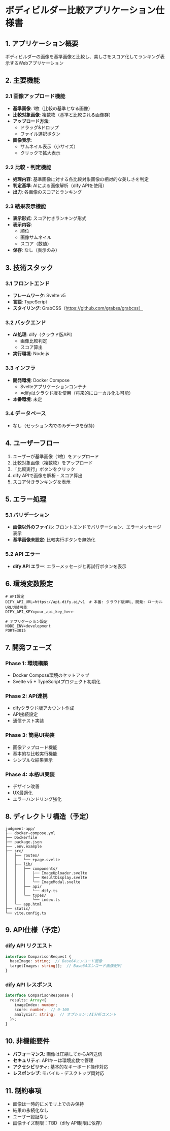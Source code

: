 # ボディビルダー比較アプリケーション仕様書

## 1. アプリケーション概要
ボディビルダーの画像を基準画像と比較し、美しさをスコア化してランキング表示するWebアプリケーション

## 2. 主要機能
### 2.1 画像アップロード機能
- **基準画像**: 1枚（比較の基準となる画像）
- **比較対象画像**: 複数枚（基準と比較される画像群）
- **アップロード方法**: 
  - ドラッグ&ドロップ
  - ファイル選択ボタン
- **画像表示**:
  - サムネイル表示（小サイズ）
  - クリックで拡大表示

### 2.2 比較・判定機能
- **処理内容**: 基準画像に対する各比較対象画像の相対的な美しさを判定
- **判定基準**: AIによる画像解析（dify APIを使用）
- **出力**: 各画像のスコアとランキング

### 2.3 結果表示機能
- **表示形式**: スコア付きランキング形式
- **表示内容**:
  - 順位
  - 画像サムネイル
  - スコア（数値）
- **保存**: なし（表示のみ）

## 3. 技術スタック
### 3.1 フロントエンド
- **フレームワーク**: Svelte v5
- **言語**: TypeScript
- **スタイリング**: GrabCSS（https://github.com/grabss/grabcss）

### 3.2 バックエンド
- **AI処理**: dify（クラウド版API）
  - 画像比較判定
  - スコア算出
- **実行環境**: Node.js

### 3.3 インフラ
- **開発環境**: Docker Compose
  - Svelteアプリケーションコンテナ
  - ※difyはクラウド版を使用（将来的にローカル化も可能）
- **本番環境**: 未定

### 3.4 データベース
- なし（セッション内でのみデータを保持）

## 4. ユーザーフロー
1. ユーザーが基準画像（1枚）をアップロード
2. 比較対象画像（複数枚）をアップロード
3. 「比較実行」ボタンをクリック
4. dify APIで画像を解析・スコア算出
5. スコア付きランキングを表示

## 5. エラー処理
### 5.1 バリデーション
- **画像以外のファイル**: フロントエンドでバリデーション、エラーメッセージ表示
- **基準画像未設定**: 比較実行ボタンを無効化

### 5.2 API エラー
- **dify API エラー**: エラーメッセージと再試行ボタンを表示

## 6. 環境変数設定
```env
# API設定
DIFY_API_URL=https://api.dify.ai/v1  # 本番: クラウド版URL、開発: ローカルURL切替可能
DIFY_API_KEY=your_api_key_here

# アプリケーション設定
NODE_ENV=development
PORT=3015
```

## 7. 開発フェーズ
### Phase 1: 環境構築
- Docker Compose環境のセットアップ
- Svelte v5 + TypeScriptプロジェクト初期化

### Phase 2: API連携
- difyクラウド版アカウント作成
- API接続設定
- 通信テスト実装

### Phase 3: 簡易UI実装
- 画像アップロード機能
- 基本的な比較実行機能
- シンプルな結果表示

### Phase 4: 本格UI実装
- デザイン改善
- UX最適化
- エラーハンドリング強化

## 8. ディレクトリ構造（予定）
```
judgment-app/
├── docker-compose.yml
├── Dockerfile
├── package.json
├── .env.example
├── src/
│   ├── routes/
│   │   └── +page.svelte
│   ├── lib/
│   │   ├── components/
│   │   │   ├── ImageUploader.svelte
│   │   │   ├── ResultDisplay.svelte
│   │   │   └── ImageModal.svelte
│   │   ├── api/
│   │   │   └── dify.ts
│   │   └── types/
│   │       └── index.ts
│   └── app.html
├── static/
└── vite.config.ts
```

## 9. API仕様（予定）
### dify API リクエスト
```typescript
interface ComparisonRequest {
  baseImage: string;  // Base64エンコード画像
  targetImages: string[];  // Base64エンコード画像配列
}
```

### dify API レスポンス
```typescript
interface ComparisonResponse {
  results: Array<{
    imageIndex: number;
    score: number;  // 0-100
    analysis?: string;  // オプション：AI分析コメント
  }>;
}
```

## 10. 非機能要件
- **パフォーマンス**: 画像は圧縮してからAPI送信
- **セキュリティ**: APIキーは環境変数で管理
- **アクセシビリティ**: 基本的なキーボード操作対応
- **レスポンシブ**: モバイル・デスクトップ両対応

## 11. 制約事項
- 画像は一時的にメモリ上でのみ保持
- 結果の永続化なし
- ユーザー認証なし
- 画像サイズ制限：TBD（dify API制限に依存）